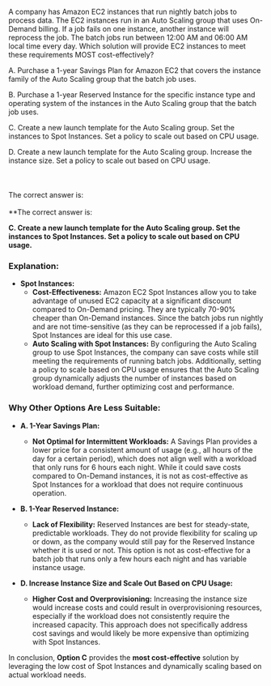 A company has Amazon EC2 instances that run nightly batch jobs to process data. The EC2 instances run in an Auto Scaling group that uses On-Demand billing. If a job fails on one instance, another instance will reprocess the job. The batch jobs run between 12:00 AM and 06:00 AM local time every day. Which solution will provide EC2 instances to meet these requirements MOST cost-effectively? 

A. Purchase a 1-year Savings Plan for Amazon EC2 that covers the instance family of the Auto Scaling group that the batch job uses. 

B. Purchase a 1-year Reserved Instance for the specific instance type and operating system of the instances in the Auto Scaling group that the batch job uses. 

C. Create a new launch template for the Auto Scaling group. Set the instances to Spot Instances. Set a policy to scale out based on CPU usage. 

D. Create a new launch template for the Auto Scaling group. Increase the instance size. Set a policy to scale out based on CPU usage.
\
\
\
\
The correct answer is:\
\
**The correct answer is:

**C. Create a new launch template for the Auto Scaling group. Set the instances to Spot Instances. Set a policy to scale out based on CPU usage.**

### Explanation:

- **Spot Instances:**
    - **Cost-Effectiveness:** Amazon EC2 Spot Instances allow you to take advantage of unused EC2 capacity at a significant discount compared to On-Demand pricing. They are typically 70-90% cheaper than On-Demand instances. Since the batch jobs run nightly and are not time-sensitive (as they can be reprocessed if a job fails), Spot Instances are ideal for this use case.
    - **Auto Scaling with Spot Instances:** By configuring the Auto Scaling group to use Spot Instances, the company can save costs while still meeting the requirements of running batch jobs. Additionally, setting a policy to scale based on CPU usage ensures that the Auto Scaling group dynamically adjusts the number of instances based on workload demand, further optimizing cost and performance.

### Why Other Options Are Less Suitable:

- **A. 1-Year Savings Plan:**
    - **Not Optimal for Intermittent Workloads:** A Savings Plan provides a lower price for a consistent amount of usage (e.g., all hours of the day for a certain period), which does not align well with a workload that only runs for 6 hours each night. While it could save costs compared to On-Demand instances, it is not as cost-effective as Spot Instances for a workload that does not require continuous operation.

- **B. 1-Year Reserved Instance:**
    - **Lack of Flexibility:** Reserved Instances are best for steady-state, predictable workloads. They do not provide flexibility for scaling up or down, as the company would still pay for the Reserved Instance whether it is used or not. This option is not as cost-effective for a batch job that runs only a few hours each night and has variable instance usage.

- **D. Increase Instance Size and Scale Out Based on CPU Usage:**
    - **Higher Cost and Overprovisioning:** Increasing the instance size would increase costs and could result in overprovisioning resources, especially if the workload does not consistently require the increased capacity. This approach does not specifically address cost savings and would likely be more expensive than optimizing with Spot Instances.

In conclusion, **Option C** provides the **most cost-effective** solution by leveraging the low cost of Spot Instances and dynamically scaling based on actual workload needs.
